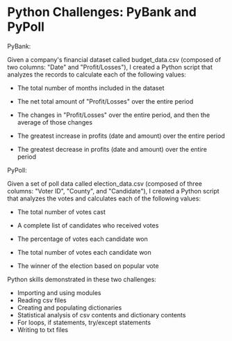 # Python Challenges: PyBank and PyPoll
PyBank:

Given a company's financial dataset called budget_data.csv (composed of two columns: "Date" and "Profit/Losses"), I created a Python script that analyzes the records to calculate each of the following values:

- The total number of months included in the dataset

- The net total amount of "Profit/Losses" over the entire period

- The changes in "Profit/Losses" over the entire period, and then the average of those changes

- The greatest increase in profits (date and amount) over the entire period

- The greatest decrease in profits (date and amount) over the entire period

PyPoll:

Given a set of poll data called election_data.csv (composed of three columns: "Voter ID", "County", and "Candidate"), I created a Python script that analyzes the votes and calculates each of the following values: 

- The total number of votes cast

- A complete list of candidates who received votes

- The percentage of votes each candidate won

- The total number of votes each candidate won

- The winner of the election based on popular vote

Python skills demonstrated in these two challenges:
- Importing and using modules
- Reading csv files
- Creating and populating dictionaries
- Statistical analysis of csv contents and dictionary contents
- For loops, if statements, try/except statements
- Writing to txt files

